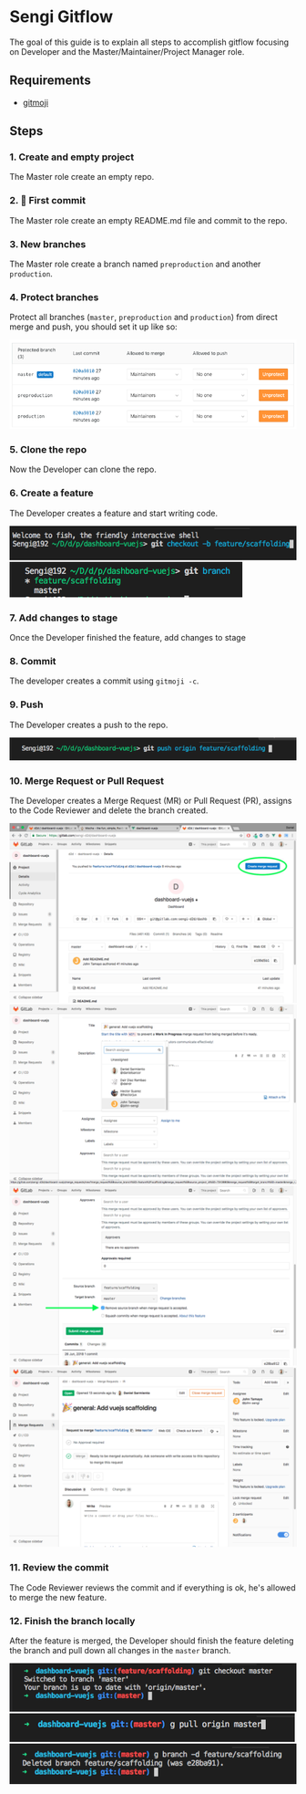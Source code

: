 # Sengi Gitflow

The goal of this guide is to explain all steps to accomplish gitflow focusing on Developer and the Master/Maintainer/Project Manager role.

## Requirements

- [gitmoji](https://github.com/carloscuesta/gitmoji)

## Steps

### 1. Create and empty project

The Master role create an empty repo.

### 2. :tada: First commit

The Master role create an empty README.md file and commit to the repo.

### 3. New branches

The Master role create a branch named `preproduction` and another `production`.

### 4. Protect branches

Protect all branches (`master`, `preproduction` and `production`) from direct merge and push, you should set it up like so:

![link](./img/paso4.png)

### 5. Clone the repo

Now the Developer can clone the repo.

### 6. Create a feature

The Developer creates a feature and start writing code.

![link](./img/paso-7.png)
![link](./img/paso-7.1.png)

### 7. Add changes to stage

Once the Developer finished the feature, add changes to stage

### 8. Commit

The developer creates a commit using `gitmoji -c`.

### 9. Push

The Developer creates a push to the repo.

![link](./img/paso-11.png)

### 10. Merge Request or Pull Request

The Developer creates a Merge Request (MR) or Pull Request (PR), assigns to the Code Reviewer and delete the branch created.

![link](./img/paso-12.png)
![link](./img/paso-12.2.png)
![link](./img/paso-12.3.png)
![link](./img/paso-12.4.png)

### 11. Review the commit

The Code Reviewer reviews the commit and if everything is ok, he's allowed to merge the new feature.

### 12. Finish the branch locally

After the feature is merged, the Developer should finish the feature deleting the branch and pull down all changes in the `master` branch.

![link](./img/paso-14.png)
![link](./img/paso-14.2.png)
![link](./img/paso-14.3.png)

